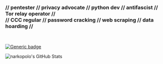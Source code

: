 ### // pentester // privacy advocate // python dev // antifascist // Tor relay operator // <br>// CCC regular // password cracking // web scraping // data hoarding //
<br>

[![Generic badge](https://img.shields.io/badge/CVEs-2-<COLOR>.svg)](https://shields.io/)


<img align="center" src="https://github-readme-stats.vercel.app/api?username=narkopolo&show_icons=true&line_height=23&count_private=true&theme=github_dark&hide_rank=true&hide_title=true" alt="narkopolo's GitHub Stats" />
